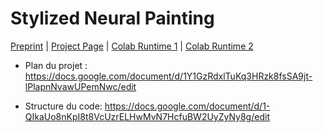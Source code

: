 # Stylized Neural Painting 

[Preprint](<https://arxiv.org/abs/2011.08114>) | [Project Page](<https://jiupinjia.github.io/neuralpainter/>)  | [Colab Runtime 1](<https://colab.research.google.com/drive/1XwZ4VI12CX2v9561-WD5EJwoSTJPFBbr?usp=sharing/>)  | [Colab Runtime 2](<https://colab.research.google.com/drive/1ch_41GtcQNQT1NLOA21vQJ_rQOjjv9D8?usp=sharing/>) 

- Plan du projet : https://docs.google.com/document/d/1Y1GzRdxlTuKq3HRzk8fsSA9jt-lPlapnNvawUPemNwc/edit

- Structure du code: https://docs.google.com/document/d/1-QIkaUo8nKpI8t8VcUzrELHwMvN7HcfuBW2UyZyNy8g/edit
